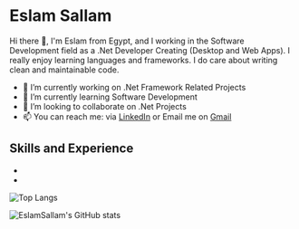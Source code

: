 # Eslam Sallam

Hi there 👋, I'm Eslam from Egypt, and I working in the Software Development field as a .Net Developer Creating (Desktop and Web Apps). I really enjoy learning languages and frameworks. I do care about writing clean and maintainable code.

- 🔭 I’m currently working on .Net Framework Related Projects
- 🌱 I’m currently learning Software Development
- 👯 I’m looking to collaborate on .Net Projects
- 📫 You can reach me: via [LinkedIn](https://www.linkedin.com/in/eslam-sallam-3312b0173/) or Email me on [Gmail](eslam.salam1369@gmail.com)

## Skills and Experience
* 
*
![Top Langs](https://github-readme-stats.vercel.app/api/top-langs/?username=EslamSallam&layout=compact)

![EslamSallam's GitHub stats](https://github-readme-stats.vercel.app/api?username=EslamSallam&show_icons=true&theme=tokyonight&count_private=true&show_icons=true&hide=prs,issues,contribs) 




